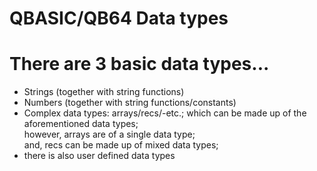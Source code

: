 # QBASIC/QB64 Data types

# There are 3 basic data types...

-  Strings (together with string functions)  
-  Numbers (together with string functions/constants)  
-  Complex data types: arrays/recs/-etc.; which can be made up of the aforementioned data types;  
   however, arrays are of a single data type;  
   and, recs can be made up of mixed data types;  
-  there is also user defined data types 


